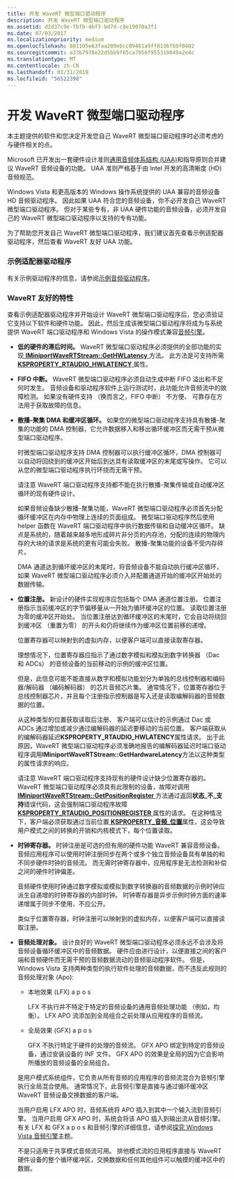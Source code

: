 ```yaml
---
title: 开发 WaveRT 微型端口驱动程序
description: 开发 WaveRT 微型端口驱动程序
ms.assetid: d2d37c9e-fbfb-4bf3-bd7d-c8e19070a3f1
ms.date: 07/03/2017
ms.localizationpriority: medium
ms.openlocfilehash: 881105e63faa200ebcc09461a9ff8136f69f0402
ms.sourcegitcommit: a33b7978e22d5bb9f65ca7056f955319049a2e4c
ms.translationtype: MT
ms.contentlocale: zh-CN
ms.lasthandoff: 01/31/2019
ms.locfileid: "56522398"
---
```

# <a name="developing-a-wavert-miniport-driver"></a>开发 WaveRT 微型端口驱动程序


本主题提供的软件和您决定开发您自己 WaveRT 微型端口驱动程序时必须考虑的与硬件相关的点。

Microsoft 已开发出一套硬件设计准则[通用音频体系结构 (UAA)](https://download.microsoft.com/download/9/c/5/9c5b2167-8017-4bae-9fde-d599bac8184a/UAA_Guidelines.doc)和指导原则合并建议 WaveRT 音频设备的功能。 UAA 准则严格基于由 Intel 开发的高清晰度 (HD) 音频规范。

Windows Vista 和更高版本的 Windows 操作系统提供的 UAA 兼容的音频设备 HD 音频驱动程序。 因此如果 UAA 符合您的音频设备，你不必开发自己 WaveRT 微型端口驱动程序。 但对于某些专有，非 UAA 硬件功能的音频设备，必须开发自己的 WaveRT 微型端口驱动程序以支持的专有功能。

为了帮助您开发自己 WaveRT 微型端口驱动程序，我们建议首先查看示例适配器驱动程序，然后查看 WaveRT 友好 UAA 功能。

### <a name="span-idthesampleadapterdriverspanspan-idthesampleadapterdriverspanthe-sample-adapter-driver"></a><span id="the_sample_adapter_driver"></span><span id="THE_SAMPLE_ADAPTER_DRIVER"></span>示例适配器驱动程序

有关示例驱动程序的信息，请参阅[示例音频驱动程序](sample-audio-drivers.md)。

### <a name="span-idthewavertfriendlyfeaturesspanspan-idthewavertfriendlyfeaturesspanthe-wavert-friendly-features"></a><span id="the_wavert_friendly_features"></span><span id="THE_WAVERT_FRIENDLY_FEATURES"></span>WaveRT 友好的特性

查看示例适配器驱动程序并开始设计 WaveRT 微型端口驱动程序后，您必须验证它支持以下软件和硬件功能。 因此，然后生成该微型端口驱动程序将成为与系统提供 WaveRT 端口驱动程序和 Windows Vista 的操作模式兼容[音频引擎](exploring-the-windows-vista-audio-engine.md)。

-   **低的硬件的滞后时间。** WaveRT 微型端口驱动程序必须提供的全部功能的实现[ **IMiniportWaveRTStream::GetHWLatency** ](https://msdn.microsoft.com/library/windows/hardware/ff536747)方法。 此方法是可支持所需[ **KSPROPERTY\_RTAUDIO\_HWLATENCY** ](https://msdn.microsoft.com/library/windows/hardware/ff537378)属性。

-   **FIFO 中断。** WaveRT 微型端口驱动程序必须自动生成中断 FIFO 溢出和不足何时发生。 音频设备和驱动程序软件上运行测试时，此功能允许音频流中的故障检测。 如果没有硬件支持 （换而言之，FIFO 中断） 不方便、 可靠存在方法用于获取故障的信息。

-   **散播-聚集 DMA 和缓冲区循环。** 如果您的微型端口驱动程序支持具有散播-聚集的功能的 DMA 控制器，它允许数据移入和移出循环缓冲区而无需干预从微型端口驱动程序。

    时微型端口驱动程序支持 DMA 控制器可以执行缓冲区循环，DMA 控制器可以自动将回绕到的缓冲区开始后到达具有读取缓冲区的末尾或写操作。 它可以从您的微型端口驱动程序执行环绕而无需干预。

    请注意 WaveRT 端口驱动程序支持都不能在执行散播-聚集传输或自动缓冲区循环的现有硬件设计。

    如果音频设备缺少散播-聚集功能，WaveRT 微型端口驱动程序必须首先分配循环缓冲区在内存中物理上连续的页面组成。 微型端口驱动程序然后使用 helper 函数在 WaveRT 端口驱动程序中执行数据传输和自动缓冲区循环。 缺点是系统的，随着越来越多地形成碎片非分页的内存池，分配的连续的物理内存的大块的请求是系统的更有可能会失败。 散播-聚集功能的设备不受内存碎片。

    DMA 通道达到循环缓冲区的末尾时，将音频设备不能自动执行缓冲区循环，如果 WaveRT 微型端口驱动程序必须介入并配置通道开始的缓冲区开始处的数据传输。

-   **位置注册。** 新设计的硬件实现程序应包括每个 DMA 通道位置注册。 位置注册指示当前缓冲区的字节偏移量从一开始为循环缓冲区的位置。 读取位置注册为零的缓冲区开始处。 当位置注册达到循环缓冲区的末尾时，它会自动将绕回到缓冲区 （重置为零） 的开头和仍将继续作为缓冲区位置前移的递增。

    位置寄存器可以映射到的虚拟内存，以便客户端可以直接读取寄存器。

    理想情况下，位置寄存器应指示了通过数字模拟和模拟到数字转换器 （Dac 和 ADCs） 的音频设备的当前移动的示例的缓冲区位置。

    但是，此信息可能不能直接从数字和模拟功能划分为单独的总线控制器和编码器/解码器 （编码解码器） 的芯片音频芯片集。 通常情况下，位置寄存器位于总线控制器芯片，并且每个注册指示控制器是写入还是读取编解码器的音频数据的位置。

    从这种类型的位置获取读取后注册、 客户端可以估计的示例通过 Dac 或 ADCs 通过增加或减少通过编解码器的延迟要移动的当前位置。 客户端获取从的编解码器延迟**KSPROPERTY\_RTAUDIO\_HWLATENCY**属性请求。 出于此原因，WaveRT 微型端口驱动程序必须准确地报告的编解码器延迟时端口驱动程序调用**IMiniportWaveRTStream::GetHardwareLatency**方法以这种类型的属性请求的响应。

    请注意 WaveRT 端口驱动程序支持现有的硬件设计缺少位置寄存器的。 WaveRT 微型端口驱动程序必须具有此限制的设备，故障对调用[ **IMiniportWaveRTStream::GetPositionRegister** ](https://msdn.microsoft.com/library/windows/hardware/ff536752)方法通过返回**状态\_不\_支持**错误代码，这会强制端口驱动程序故障[ **KSPROPERTY\_RTAUDIO\_POSITIONREGISTER** ](https://msdn.microsoft.com/library/windows/hardware/ff537381)属性的请求。 在这种情况下，客户端必须获取通过当前位置[ **KSPROPERTY\_音频\_位置**](https://msdn.microsoft.com/library/windows/hardware/ff537297)属性，这会导致用户模式之间的转换的开销和内核模式下，每个位置读取。

-   **时钟寄存器。** 时钟注册是可选的但有用的硬件功能 WaveRT 兼容音频设备。 音频应用程序可以使用时钟注册同步在两个或多个独立音频设备具有单独的和不同步硬件时钟的音频流。 而无需时钟寄存器中，应用程序是无法检测和补偿之间的硬件时钟偏差。

    音频硬件使用时钟通过数字模拟或模拟到数字转换器的音频数据的示例时钟应派生自递增的时钟寄存器的内部时钟。 时钟寄存器是异步示例时钟方面的速率递增属于同步不使用，不应公开。

    类似于位置寄存器，时钟注册可以映射到的虚拟内存，以便客户端可以直接读取注册。

-   **音频处理对象。** 设计良好的 WaveRT 微型端口驱动程序必须永远不会涉及将音频设备循环缓冲区中的音频数据。 硬件应由进行设计，以便直接之间的客户端和音频硬件而无需干预的音频数据流动的音频驱动程序软件。 但是，Windows Vista 支持两种类型的执行软件处理的音频数据，而不违反此规则的音频处理对象 (Apo):

    -   本地效果 (LFX) a p o s

        LFX 不执行并不特定于特定的音频设备的通用音频处理功能 （例如，均衡）。 LFX APO 流添加到全局组合之前处理从应用程序的音频流。

    -   全局效果 (GFX) a p o s

        GFX 不执行特定于硬件的处理的音频流。 GFX APO 绑定到特定的音频设备，通过安装设备的 INF 文件。 GFX APO 的效果是全局的因为它会影响所播放的音频设备的全局组合。
    
    是用户模式系统组件，它负责从所有音频的应用程序的音频流混合为音频引擎执行全局混合使用。 通常情况下，此音频引擎是直接与通过循环缓冲区 WaveRT 音频设备交换数据的客户端。

    当用户启用 LFX APO 时，音频系统将 APO 插入到其中一个输入流到音频引擎。 当用户启用 GFX APO 时，系统会将该 APO 插入到输出流从音频引擎。 有关 LFX 和 GFX a p o s 和音频引擎的详细信息，请参阅[探究 Windows Vista 音频引擎](exploring-the-windows-vista-audio-engine.md)主题。

    不是只适用于共享模式音频流可用。 排他模式流的应用程序直接与 WaveRT 硬件设备的整个循环缓冲区，交换数据和任何其他组件可以触摸的缓冲区中的数据。

 

 




